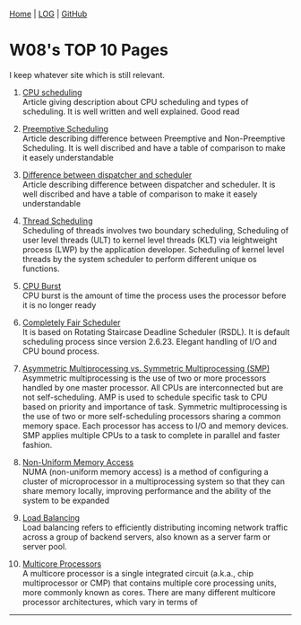 [Home](README.md) |
[LOG](TXT/mylog.txt) | 
[GitHub](https://github.com/YasyfaWiwaha/os211)

# W08's TOP 10 Pages

I keep whatever site which is still relevant.
1. [CPU scheduling](https://www.studytonight.com/operating-system/cpu-scheduling#)<br>
Article giving description about CPU scheduling and types of scheduling. It is well written and well explained. Good read


2. [Preemptive Scheduling](https://www.geeksforgeeks.org/preemptive-and-non-preemptive-scheduling/)<br>
Article describing difference between Preemptive and Non-Preemptive Scheduling. It is well discribed and have a table of comparison to make it easely understandable


3. [Difference between dispatcher and scheduler](https://www.geeksforgeeks.org/difference-between-dispatcher-and-scheduler/)<br> 
Article describing difference between dispatcher and scheduler. It is well discribed and have a table of comparison to make it easely understandable

4. [Thread Scheduling](https://www.geeksforgeeks.org/thread-scheduling/)<br>
Scheduling of threads involves two boundary scheduling,
Scheduling of user level threads (ULT) to kernel level threads (KLT) via leightweight process (LWP) by the application developer.
Scheduling of kernel level threads by the system scheduler to perform different unique os functions.

5. [CPU Burst](http://www2.cs.uregina.ca/~hamilton/courses/330/notes/scheduling/scheduling.html)<br> 
CPU burst is the amount of time the process uses the processor before it is no longer ready

6. [Completely Fair Scheduler](https://www.geeksforgeeks.org/completely-fair-scheduler-cfs-and-brain-fuck-scheduler-bfs/)<br> 
It is based on Rotating Staircase Deadline Scheduler (RSDL).
It is default scheduling process since version 2.6.23.
Elegant handling of I/O and CPU bound process.

7. [Asymmetric Multiprocessing vs. Symmetric Multiprocessing (SMP)](https://www.tutorialspoint.com/difference-between-asymmetric-and-symmetric-multiprocessing)<br> 
Asymmetric multiprocessing is the use of two or more processors handled by one master processor. All CPUs are interconnected but are not self-scheduling. AMP is used to schedule specific task to CPU based on priority and importance of task.
Symmetric multiprocessing is the use of two or more self-scheduling processors sharing a common memory space. Each processor has access to I/O and memory devices. SMP applies multiple CPUs to a task to complete in parallel and faster fashion.

8. [Non-Uniform Memory Access](https://whatis.techtarget.com/definition/NUMA-non-uniform-memory-access)<br>
NUMA (non-uniform memory access) is a method of configuring a cluster of microprocessor in a multiprocessing system so that they can share memory locally, improving performance and the ability of the system to be expanded

9. [Load Balancing](https://www.nginx.com/resources/glossary/load-balancing/)<br> 
Load balancing refers to efficiently distributing incoming network traffic across a group of backend servers, also known as a server farm or server pool.

10. [Multicore Processors](https://insights.sei.cmu.edu/sei_blog/2017/08/multicore-processing.html)<br>
A multicore processor is a single integrated circuit (a.k.a., chip multiprocessor or CMP) that contains multiple core processing units, more commonly known as cores. There are many different multicore processor architectures, which vary in terms of



----
